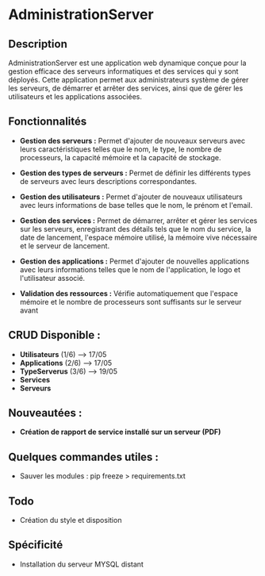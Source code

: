 # AdministrationServer

## Description
AdministrationServer est une application web dynamique conçue pour la gestion efficace des serveurs informatiques et des services qui y sont déployés. Cette application permet aux administrateurs système de gérer les serveurs, de démarrer et arrêter des services, ainsi que de gérer les utilisateurs et les applications associées.

## Fonctionnalités

- **Gestion des serveurs :** Permet d'ajouter de nouveaux serveurs avec leurs caractéristiques telles que le nom, le type, le nombre de processeurs, la capacité mémoire et la capacité de stockage.
  
- **Gestion des types de serveurs :** Permet de définir les différents types de serveurs avec leurs descriptions correspondantes.
  
- **Gestion des utilisateurs :** Permet d'ajouter de nouveaux utilisateurs avec leurs informations de base telles que le nom, le prénom et l'email.
  
- **Gestion des services :** Permet de démarrer, arrêter et gérer les services sur les serveurs, enregistrant des détails tels que le nom du service, la date de lancement, l'espace mémoire utilisé, la mémoire vive nécessaire et le serveur de lancement.
  
- **Gestion des applications :** Permet d'ajouter de nouvelles applications avec leurs informations telles que le nom de l'application, le logo et l'utilisateur associé.

- **Validation des ressources :** Vérifie automatiquement que l'espace mémoire et le nombre de processeurs sont suffisants sur le serveur avant

## CRUD Disponible :

- **Utilisateurs** (1/6)  --> 17/05
- **Applications** (2/6)  --> 17/05
- **TypeServerus** (3/6) --> 19/05
- **Services**
- **Serveurs**

## Nouveautées :

- **Création de rapport de service installé sur un serveur (PDF)**

## Quelques commandes utiles :

- Sauver les modules : pip freeze > requirements.txt


## Todo

- Création du style et disposition


## Spécificité

- Installation du serveur MYSQL distant 
